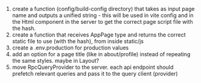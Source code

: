 1. create a function (config/build-config directory) that takes as input page name and outputs a unified string - this will be used in vite config and in the Html component in the server to get the correct page script file with the hash.
2. create a function that receives AppPage type and returns the correct static file to use (with the hash), from inside static/js
3. create a .env.production for production values
4. add an option for a page title (like in about/profile) instead of repeating the same styles. maybe in Layout?
5. move RpcQueryProvider to the server. each api endpoint should prefetch relevant queries and pass it to the query client (provider)
